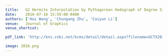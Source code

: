 ```yaml
---
title:   G2 Hermite Interpolation by Pythagorean Hodograph of Degree Six (in Chinese)
date:    2016-07-18 15:59:00-0400
authors: ['Hui Wang', 'Chungang Zhu', 'Caiyun Li']
venue:   Journal of Graphics
venue_shortcut:

pdf_link: 'http://kns.cnki.net/kcms/detail/detail.aspx?filename=GCTX201602003&dbcode=CJFQ&dbname=CJFD2016&v='

image: 2016.png
---
```


<!-- pdf_link: 'https://wwmore.github.io/hwang/assets/pub/2016PH.pdf' -->
